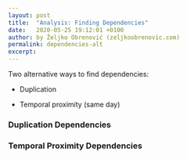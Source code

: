 ```yaml
---
layout: post
title:  "Analysis: Finding Dependencies"
date:   2020-05-25 19:12:01 +0100
author: by Željko Obrenović (zeljkoobrenovic.com)
permalink: dependencies-alt
excerpt:
---
```


Two alternative ways to find dependencies:

* Duplication

* Temporal proximity (same day)

### Duplication Dependencies



### Temporal Proximity Dependencies
